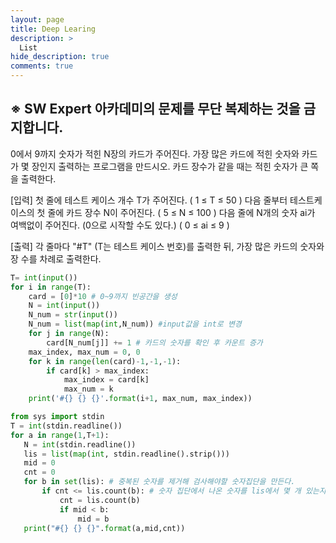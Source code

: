 ```yaml
---
layout: page
title: Deep Learing
description: >
  List
hide_description: true
comments: true
---
```


## ※ SW Expert 아카데미의 문제를 무단 복제하는 것을 금지합니다.

0에서 9까지 숫자가 적힌 N장의 카드가 주어진다.
가장 많은 카드에 적힌 숫자와 카드가 몇 장인지 출력하는 프로그램을 만드시오. 카드 장수가 같을 때는 적힌 숫자가 큰 쪽을 출력한다.

[입력]
첫 줄에 테스트 케이스 개수 T가 주어진다.  ( 1 ≤ T ≤ 50 )
다음 줄부터 테스트케이스의 첫 줄에 카드 장수 N이 주어진다. ( 5 ≤ N ≤ 100 )
다음 줄에 N개의 숫자 ai가 여백없이 주어진다. (0으로 시작할 수도 있다.)  ( 0 ≤ ai ≤ 9 ) 

[출력]
각 줄마다 "#T" (T는 테스트 케이스 번호)를 출력한 뒤, 가장 많은 카드의 숫자와 장 수를 차례로 출력한다.

~~~python
T= int(input())
for i in range(T):
    card = [0]*10 # 0~9까지 빈공간을 생성
    N = int(input())
    N_num = str(input())
    N_num = list(map(int,N_num)) #input값을 int로 변경
    for j in range(N):
        card[N_num[j]] += 1 # 카드의 숫자를 확인 후 카운트 증가
    max_index, max_num = 0, 0
    for k in range(len(card)-1,-1,-1):
        if card[k] > max_index:
            max_index = card[k]
            max_num = k
    print('#{} {} {}'.format(i+1, max_num, max_index))
~~~

~~~python
from sys import stdin
T = int(stdin.readline())
for a in range(1,T+1):
   N = int(stdin.readline())
   lis = list(map(int, stdin.readline().strip()))
   mid = 0
   cnt = 0
   for b in set(lis): # 중복된 숫자를 제거해 검사해야할 숫자집단을 만든다.
       if cnt <= lis.count(b): # 숫자 집단에서 나온 숫자를 lis에서 몇 개 있는지 카운트 한다.
           cnt = lis.count(b)
           if mid < b:
               mid = b
   print("#{} {} {}".format(a,mid,cnt))
~~~